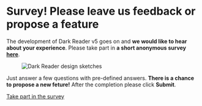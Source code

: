 # Survey! Please leave us feedback or propose a feature

The development of Dark Reader v5 goes on
and **we would like to hear about your experience**.
Please take part in **a short anonymous survey** <a target="_blank" rel="noreferrer noopener" href="https://docs.google.com/forms/d/e/1FAIpQLSdmWvOPQ2F7Rk2p5-kXPr5omIu0bDoqdl_3jQCiCWzYjNHcJw/viewform?usp=sf_link" style="font-weight: bold;">here</a>.

<figure>
    <img src="/images/v5-survey.webp" alt="Dark Reader design sketches" />
</figure>

Just answer a few questions with pre-defined answers.
**There is a chance to propose a new feture!**
After the completion please click **Submit**.

<a target="_blank" rel="noreferrer noopener" class="text-highlight" href="https://docs.google.com/forms/d/e/1FAIpQLSdmWvOPQ2F7Rk2p5-kXPr5omIu0bDoqdl_3jQCiCWzYjNHcJw/viewform?usp=sf_link">Take part in the survey</a>
